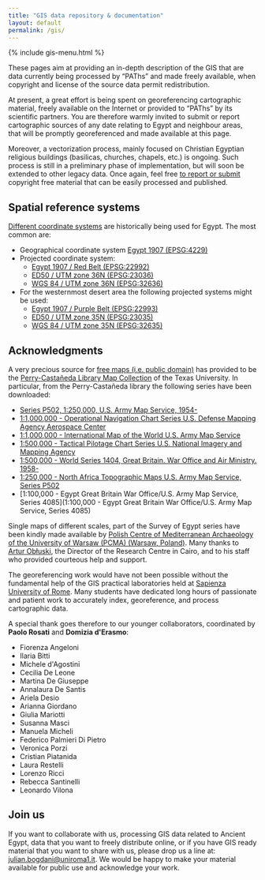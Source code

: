 ```yaml
---
title: "GIS data repository & documentation"
layout: default
permalink: /gis/
---
```


{% include gis-menu.html %}


These pages aim at providing an in-depth description of the GIS that are data currently
being processed by “PAThs” and made freely available, when copyright and license of
the source data permit redistribution.

At present, a great effort is being spent on georeferencing cartographic
material, freely available on the Internet or provided to “PAThs” by its scientific partners.
You are therefore warmly invited to submit or report cartographic sources of any date relating to Egypt
and neighbour areas, that will be promptly georeferenced and made available at this page.

Moreover, a vectorization process, mainly focused on Christian Egyptian religious buildings
(basilicas, churches, chapels, etc.) is ongoing. Such process is still in a preliminary phase of
implementation, but will soon be extended to other legacy data.
Once again, feel free [to report or submit](https://github.com/paths-erc/paths-docs/issues)
copyright free material that can be easily processed and published.

## Spatial reference systems
[Different coordinate systems](http://epsg.io/?q=egypt) are historically being used for Egypt.
The most common are:
- Geographical coordinate system [Egypt 1907 (EPSG:4229)](http://epsg.io/4229)
- Projected coordinate system:
  - [Egypt 1907 / Red Belt (EPSG:22992)](http://epsg.io/22992)
  - [ED50 / UTM zone 36N (EPSG:23036)](http://epsg.io/23036)
  - [WGS 84 / UTM zone 36N (EPSG:32636)](http://epsg.io/32636)
- For the westernmost desert area the following projected systems might be used:
  - [Egypt 1907 / Purple Belt (EPSG:22993)](http://epsg.io/22993)
  - [ED50 / UTM zone 35N (EPSG:23035)](http://epsg.io/23035)
  - [WGS 84 / UTM zone 35N (EPSG:32635)](http://epsg.io/32635)



## Acknowledgments
A very precious source for [free maps (i.e. public domain)](https://legacy.lib.utexas.edu/maps/faq.html#3.html) has provided to be the
[Perry-Castañeda Library Map Collection](https://legacy.lib.utexas.edu/maps/) of
the Texas University.
In particular, from the Perry-Castañeda library the following series have been downloaded:
- [Series P502, 1:250,000, U.S. Army Map Service, 1954-](http://legacy.lib.utexas.edu/maps/ams/north_africa/)
- [1:1,000,000 - Operational Navigation Chart Series U.S. Defense Mapping Agency Aerospace Center](http://legacy.lib.utexas.edu/maps/onc/)
- [1:1,000,000 - International Map of the World U.S. Army Map Service](http://legacy.lib.utexas.edu/maps/imw/)
- [1:500,000 - Tactical Pilotage Chart Series U.S. National Imagery and Mapping Agency](http://legacy.lib.utexas.edu/maps/tpc/)
- [1:500,000 - World Series 1404, Great Britain. War Office and Air Ministry. 1958-](http://legacy.lib.utexas.edu/maps/ams/world/)
- [1:250,000 - North Africa Topographic Maps U.S. Army Map Service, Series P502](http://legacy.lib.utexas.edu/maps/ams/north_africa)
- [1:100,000 - Egypt Great Britain War Office/U.S. Army Map Service, Series 4085](1:100,000 - Egypt Great Britain War Office/U.S. Army Map Service, Series 4085)

Single maps of different scales, part of the Survey of Egypt series have been kindly
made available by [Polish Centre of Mediterranean Archaeology of the University of Warsaw (PCMA) (Warsaw, Poland)](https://pcma.uw.edu.pl/en/).
Many thanks to [Artur Obłuski](https://pcma.uw.edu.pl/o-nas/pracownicy/artur-obluski/),
the Director of the Research Centre in Cairo, and to his staff who provided courteous help and support.

The georeferencing work would have not been possible without the fundamental help of the GIS
practical laboratories held at [Sapienza University of Rome](http://uniroma1.it).
Many students have dedicated long hours of passionate and patient work to accurately
index, georeference, and process cartographic data.

A special thank goes therefore to our younger collaborators, coordinated by **Paolo Rosati** and **Domizia d'Erasmo**:
- Fiorenza Angeloni
- Ilaria Bitti
- Michele d'Agostini
- Cecilia De Leone
- Martina De Giuseppe
- Annalaura De Santis
- Ariela Desio
- Arianna Giordano
- Giulia Mariotti
- Susanna Masci
- Manuela Micheli
- Federico Palmieri Di Pietro
- Veronica Porzi
- Cristian Piatanida
- Laura Restelli
- Lorenzo Ricci
- Rebecca Santinelli
- Leonardo Vilona

## Join us
If you want to collaborate with us, processing GIS data related to Ancient Egypt,
data that you want to freely distribute online, or if you have GIS ready material
that you want to share with us, please drop us a line at:
[julian.bogdani@uniroma1.it](mailto:julian.bogdani@uniroma1.it).
We would be happy to make your material available for public use and
acknowledge your work.
